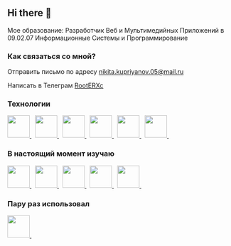 <link rel="stylesheet" type='text/css' href="https://cdn.jsdelivr.net/gh/devicons/devicon@latest/devicon.min.css" />

## Hi there 👋

<div id="about-me">
  <p>Мое образование: Разработчик Веб и Мультимедийных Приложений в 09.02.07 Информационные Системы и Программирование</p>
</div>

<div id="contacts">
  <h3>Как связаться со мной?</h3>
  <p>
    Отправить письмо по адресу
    <a href="mailto:nikita.kupriyanov.05@mail.ru">nikita.kupriyanov.05@mail.ru</a>
  </p>
  <p>
    Написать в Телеграм
    <a href="https://t.me/RootERXc">RootERXc</a>
  </p>
</div>

<div id="technologies">
  <h3>Технологии</h3>
  <a href="https://www.google.com/search?q=html5" title="html">
    <img src="https://cdn.jsdelivr.net/gh/devicons/devicon@latest/icons/html5/html5-original.svg" width="50" />
  </a>&nbsp
  <a href="https://www.google.com/search?q=css3" title="css">
    <img src="https://cdn.jsdelivr.net/gh/devicons/devicon@latest/icons/css3/css3-original.svg" width="50" />
  </a>&nbsp
  <a href="https://www.google.com/search?q=javascript" title="javascript">
    <img src="https://cdn.jsdelivr.net/gh/devicons/devicon@latest/icons/javascript/javascript-original.svg" width="50" />
  <a>&nbsp
  <a href="https://www.google.com/search?q=php" title="php">
    <img src="https://cdn.jsdelivr.net/gh/devicons/devicon@latest/icons/php/php-original.svg" width="50" />
  </a>&nbsp
  <a href="https://www.google.com/search?q=mysql" title="mysql">
    <img src="https://cdn.jsdelivr.net/gh/devicons/devicon@latest/icons/mysql/mysql-original-wordmark.svg" width="50" />
  </a>&nbsp
  <a href="https://www.google.com/search?q=bootstrap" title="bootstrap">
    <img src="https://cdn.jsdelivr.net/gh/devicons/devicon@latest/icons/bootstrap/bootstrap-original.svg" width="50" />
  </a>&nbsp
</div>

<div id="technologies">
  <h3>В настоящий момент изучаю</h3>
  <a href="https://www.google.com/search?q=typescript" title="typescript">
    <img src="https://cdn.jsdelivr.net/gh/devicons/devicon@latest/icons/typescript/typescript-original.svg" width="50" />
  </a>&nbsp
  <a href="https://www.google.com/search?q=redis" title="redis">
    <img src="https://cdn.jsdelivr.net/gh/devicons/devicon@latest/icons/redis/redis-original.svg" width="50" />
  </a>&nbsp
  <a href="https://www.google.com/search?q=npm" title="npm">
    <img src="https://cdn.jsdelivr.net/gh/devicons/devicon@latest/icons/npm/npm-original-wordmark.svg" width="50" />
  </a>&nbsp
  <a href="https://www.google.com/search?q=nodejs" title="nodejs">
    <img src="https://cdn.jsdelivr.net/gh/devicons/devicon@latest/icons/nodejs/nodejs-original-wordmark.svg" width="50" />
  </a>&nbsp
  <a href="https://www.google.com/search?q=expressjs" title="expressjs">
    <img src="https://cdn.jsdelivr.net/gh/devicons/devicon@latest/icons/express/express-original.svg" width="50" />
  </a>&nbsp
</div>

<div>
  <h3>Пару раз использовал</h3>
  <a href="https://www.google.com/search?q=jquery" title="jquery">
    <img src="https://cdn.jsdelivr.net/gh/devicons/devicon@latest/icons/jquery/jquery-original.svg" width="50" />
  </a>&nbsp
</div>

<!--
**RootERXc/RootERXc** is a ✨ _special_ ✨ repository because its `README.md` (this file) appears on your GitHub profile.

Here are some ideas to get you started:

- 🔭 I’m currently working on ...
- 🌱 I’m currently learning ...
- 👯 I’m looking to collaborate on ...
- 🤔 I’m looking for help with ...
- 💬 Ask me about ...
- 📫 How to reach me: ...
- 😄 Pronouns: ...
- ⚡ Fun fact: ...
-->
